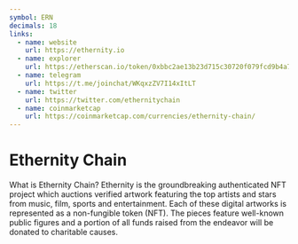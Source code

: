 ```yaml
---
symbol: ERN
decimals: 18
links:
  - name: website
    url: https://ethernity.io
  - name: explorer
    url: https://etherscan.io/token/0xbbc2ae13b23d715c30720f079fcd9b4a74093505
  - name: telegram
    url: https://t.me/joinchat/WKqxzZV7I14xItLT
  - name: twitter
    url: https://twitter.com/ethernitychain
  - name: coinmarketcap
    url: https://coinmarketcap.com/currencies/ethernity-chain/
---
```


# Ethernity Chain

What is Ethernity Chain? Ethernity is the groundbreaking authenticated NFT project which auctions verified artwork featuring the top artists and stars from music, film, sports and entertainment. Each of these digital artworks is represented as a non-fungible token (NFT). The pieces feature well-known public figures and a portion of all funds raised from the endeavor will be donated to charitable causes.
